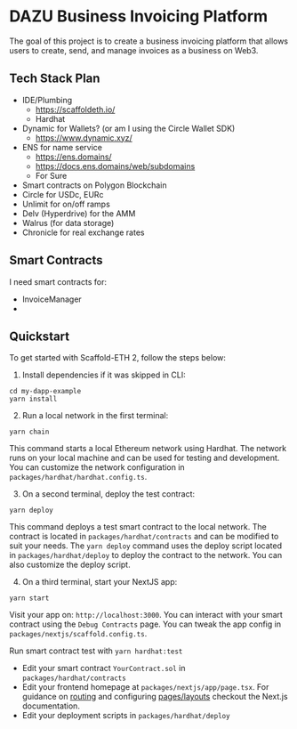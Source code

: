# DAZU Business Invoicing Platform

The goal of this project is to create a business invoicing platform that allows users to create, send, and manage invoices as a business on Web3.

## Tech Stack Plan

- IDE/Plumbing
	- https://scaffoldeth.io/
	- Hardhat
- Dynamic for Wallets? (or am I using the Circle Wallet SDK)
	- https://www.dynamic.xyz/
- ENS for name service
	- https://ens.domains/
	- https://docs.ens.domains/web/subdomains
	- For Sure
- Smart contracts on Polygon Blockchain
- Circle for USDc, EURc
- Unlimit for on/off ramps
- Delv (Hyperdrive) for the AMM
- Walrus (for data storage)
- Chronicle for real exchange rates

## Smart Contracts

I need smart contracts for:
* InvoiceManager
* 


## Quickstart

To get started with Scaffold-ETH 2, follow the steps below:

1. Install dependencies if it was skipped in CLI:

```
cd my-dapp-example
yarn install
```

2. Run a local network in the first terminal:

```
yarn chain
```

This command starts a local Ethereum network using Hardhat. The network runs on your local machine and can be used for testing and development. You can customize the network configuration in `packages/hardhat/hardhat.config.ts`.

3. On a second terminal, deploy the test contract:

```
yarn deploy
```

This command deploys a test smart contract to the local network. The contract is located in `packages/hardhat/contracts` and can be modified to suit your needs. The `yarn deploy` command uses the deploy script located in `packages/hardhat/deploy` to deploy the contract to the network. You can also customize the deploy script.

4. On a third terminal, start your NextJS app:

```
yarn start
```

Visit your app on: `http://localhost:3000`. You can interact with your smart contract using the `Debug Contracts` page. You can tweak the app config in `packages/nextjs/scaffold.config.ts`.

Run smart contract test with `yarn hardhat:test`

- Edit your smart contract `YourContract.sol` in `packages/hardhat/contracts`
- Edit your frontend homepage at `packages/nextjs/app/page.tsx`. For guidance on [routing](https://nextjs.org/docs/app/building-your-application/routing/defining-routes) and configuring [pages/layouts](https://nextjs.org/docs/app/building-your-application/routing/pages-and-layouts) checkout the Next.js documentation.
- Edit your deployment scripts in `packages/hardhat/deploy`


